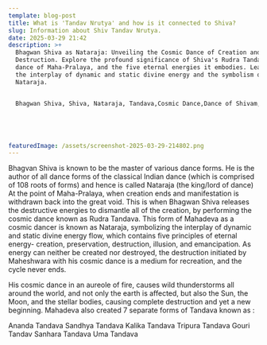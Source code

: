 ```yaml
---
template: blog-post
title: What is 'Tandav Nrutya' and how is it connected to Shiva?
slug: Information about Shiv Tandav Nrutya.
date: 2025-03-29 21:42
description: >+
  Bhagwan Shiva as Nataraja: Unveiling the Cosmic Dance of Creation and
  Destruction. Explore the profound significance of Shiva's Rudra Tandava, the
  dance of Maha-Pralaya, and the five eternal energies it embodies. Learn about
  the interplay of dynamic and static divine energy and the symbolism of
  Nataraja.


  Bhagwan Shiva, Shiva, Nataraja, Tandava,Cosmic Dance,Dance of Shivam,Hindu Mythology,Indian Dance,Classical Indian Dance





featuredImage: /assets/screenshot-2025-03-29-214802.png
---
```

Bhagvan Shiva is known to be the master of various dance forms. He is the author of all dance forms of the classical Indian dance (which is comprised of 108 roots of forms) and hence is called Nataraja (the king/lord of dance)
At the point of Maha-Pralaya, when creation ends and manifestation is withdrawn back into the great void. This is when Bhagwan 
Shiva releases the destructive energies to dismantle all of the creation, by performing the cosmic dance known as Rudra Tandava.
This form of Mahadeva as a cosmic dancer is known as Nataraja, symbolizing the interplay of dynamic and static divine energy flow, which contains five principles of eternal energy- creation, preservation, destruction, illusion, and emancipation. As energy can neither be created nor destroyed, the destruction initiated by Maheshwara with his cosmic dance is a medium for recreation, and the cycle never ends.

His cosmic dance in an aureole of fire, causes wild thunderstorms all around the world, and not only the earth is affected, but also the Sun, the Moon, and the stellar bodies, causing complete destruction and yet a new beginning.
Mahadeva also created 7 separate forms of Tandava known as :

Ananda Tandava
Sandhya Tandava
Kalika Tandava
Tripura Tandava
Gouri Tandav
Sanhara Tandava
Uma Tandava